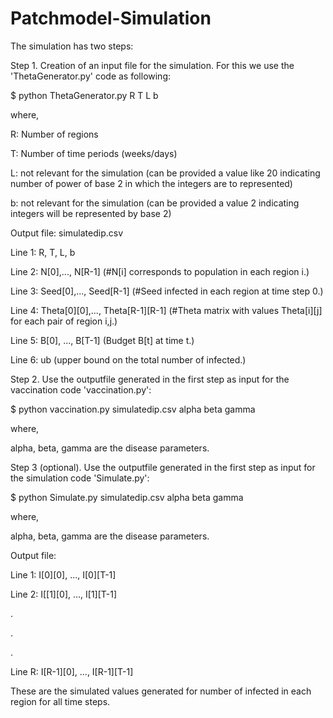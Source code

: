 # Patchmodel-Simulation

The simulation has two steps:

Step 1. Creation of an input file for the simulation. For this we use the 'ThetaGenerator.py' code as following:

$ python ThetaGenerator.py R T L b

where, 

R: Number of regions

T: Number of time periods (weeks/days)

L: not relevant for the simulation (can be provided a value like 20 indicating number of power of base 2 in which the integers are to 
represented)

b: not relevant for the simulation (can be provided a value 2 indicating integers will be represented by base 2)

Output file: simulatedip.csv

Line 1: R, T, L, b

Line 2: N[0],..., N[R-1]        (#N[i] corresponds to population in each region i.)

Line 3: Seed[0],..., Seed[R-1]   (#Seed infected in each region at time step 0.)

Line 4: Theta[0][0],..., Theta[R-1][R-1] (#Theta matrix with values Theta[i][j] for each pair of region i,j.)

Line 5: B[0], ..., B[T-1]  (Budget B[t] at time t.)

Line 6: ub (upper bound on the total number of infected.)

Step 2. Use the outputfile generated in the first step as input for the vaccination code 'vaccination.py':

$ python vaccination.py simulatedip.csv alpha beta gamma

where,

alpha, beta, gamma are the disease parameters.

Step 3 (optional). Use the outputfile generated in the first step as input for the simulation code 'Simulate.py':

$ python Simulate.py simulatedip.csv alpha beta gamma

where,

alpha, beta, gamma are the disease parameters.

Output file:

Line 1: I[0][0], ..., I[0][T-1]

Line 2: I[[1][0], ..., I[1][T-1]

.

.

.

Line R: I[R-1][0], ..., I[R-1][T-1]

These are the simulated values generated for number of infected in each region for all time steps.
